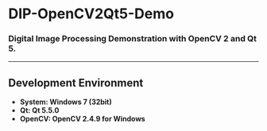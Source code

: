 # DIP-OpenCV2Qt5-Demo
### Digital Image Processing Demonstration with OpenCV 2 and Qt 5.
----------

## Development Environment
* **System: Windows 7 (32bit)**
* **Qt: Qt 5.5.0**
* **OpenCV: OpenCV 2.4.9 for Windows**



